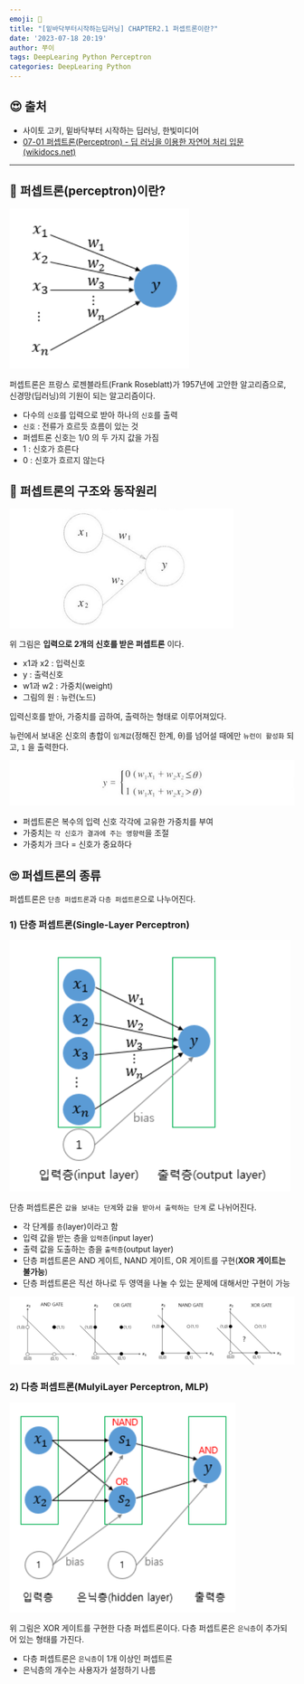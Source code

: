 ```yaml
---
emoji: 🧠
title: "[밑바닥부터시작하는딥러닝] CHAPTER2.1 퍼셉트론이란?"
date: '2023-07-18 20:19'
author: 쭈이
tags: DeepLearing Python Perceptron
categories: DeepLearing Python
---
```



## 😍 출처

- 사이토 고키, 밑바닥부터 시작하는 딥러닝, 한빛미디어
- [07-01 퍼셉트론(Perceptron) - 딥 러닝을 이용한 자연어 처리 입문 (wikidocs.net)](https://wikidocs.net/24958)


---

## 🤗 퍼셉트론(perceptron)이란?

![Untitled](Untitled.png)

퍼셉트론은 프랑스 로젠블라트(Frank Roseblatt)가 1957년에 고안한 알고리즘으로, 신경망(딥러닝)의 기원이 되는 알고리즘이다.

- 다수의 `신호`를 입력으로 받아 하나의 `신호`를 출력
- `신호` : 전류가 흐르듯 흐름이 있는 것
- 퍼셉트론 신호는 1/0 의 두 가지 값을 가짐
- 1 : 신호가 흐른다
- 0 : 신호가 흐르지 않는다

## 🤭 퍼셉트론의 구조와 동작원리

![Untitled](Untitled_1.png)

위 그림은 **입력으로 2개의 신호를 받은 퍼셉트론** 이다.

- x1과 x2 : 입력신호
- y : 출력신호
- w1과 w2 : 가중치(weight)
- 그림의 원 : 뉴런(노드)

입력신호를 받아, 가중치를 곱하여, 출력하는 형태로 이루어져있다.

뉴런에서 보내온 신호의 총합이 `임계값`(정해진 한계, θ)를 넘어설 때에만 `뉴런이 활성화` 되고, `1` 을 출력한다.

![Untitled](Untitled_2.png)

- 퍼셉트론은 복수의 입력 신호 각각에 고유한 가중치를 부여
- 가중치는 `각 신호가 결과에 주는 영향력`을 조절
- 가중치가 크다 = 신호가 중요하다

## 🙄 퍼셉트론의 종류

퍼셉트론은 `단층 퍼셉트론`과 `다층 퍼셉트론`으로 나누어진다.

### 1) 단층 퍼셉트론(Single-Layer Perceptron)

![Untitled](Untitled_3.png)

단층 퍼셉트론은 `값을 보내는 단계`와 `값을 받아서 출력하는 단계` 로 나뉘어진다.

- 각 단계를 `층`(layer)이라고 함
- 입력 값을 받는 층을 `입력층`(input layer)
- 출력 값을 도출하는 층을 `출력층`(output layer)
- 단층 퍼셉트론은 AND 게이트, NAND 게이트, OR 게이트를 구현(**XOR 게이트는 불가능**)
- 단층 퍼셉트론은 직선 하나로 두 영역을 나눌 수 있는 문제에 대해서만 구현이 가능

![Untitled](Untitled_4.png)

### 2) 다층 퍼셉트론(MulyiLayer Perceptron, MLP)

![Untitled](Untitled_5.png)

위 그림은 XOR 게이트를 구현한 다층 퍼셉트론이다. 다층 퍼셉트론은 `은닉층`이 추가되어 있는 형태를 가진다.

- 다층 퍼셉트론은 `은닉층`이 1개 이상인 퍼셉트론
- 은닉층의 개수는 사용자가 설정하기 나름

```toc

```